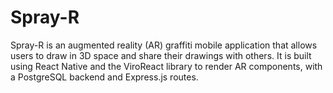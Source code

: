 # Spray-R

Spray-R is an augmented reality (AR) graffiti mobile application that allows users to draw in 3D space and share their drawings with others. It is built using React Native and the ViroReact library to render AR components, with a PostgreSQL backend and Express.js routes.

